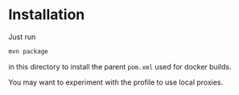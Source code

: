 # Installation

Just run
```bash
mvn package
```
in this directory to install the parent `pom.xml` used for docker builds.

You may want to experiment with the profile to use local proxies.
